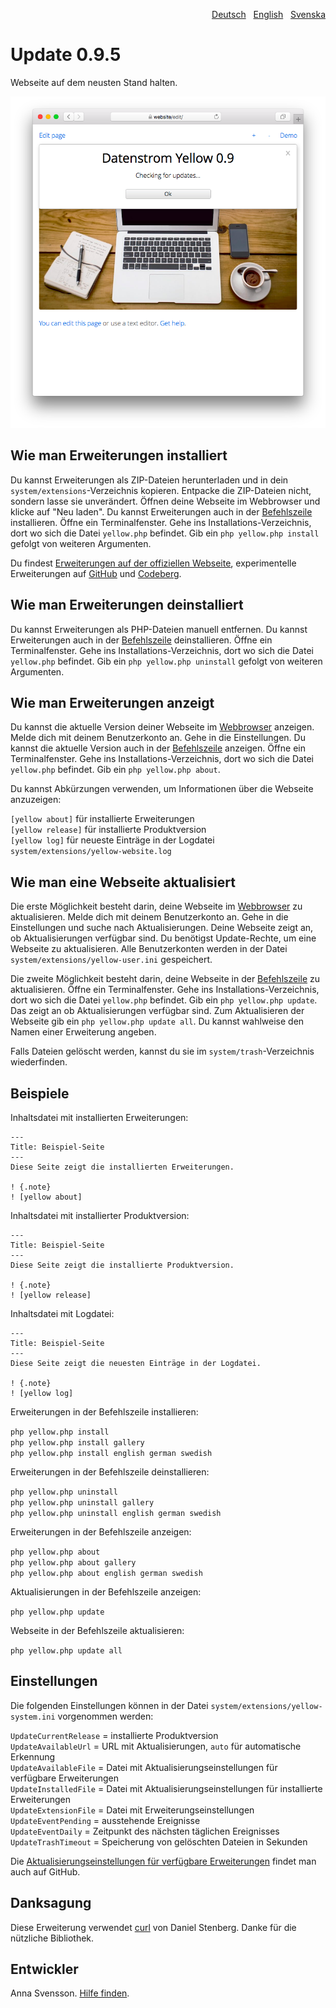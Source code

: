 <p align="right"><a href="README-de.md">Deutsch</a> &nbsp; <a href="README.md">English</a> &nbsp; <a href="README-sv.md">Svenska</a></p>

# Update 0.9.5

Webseite auf dem neusten Stand halten.

<p align="center"><img src="SCREENSHOT.png" alt="Bildschirmfoto"></p>

## Wie man Erweiterungen installiert

Du kannst Erweiterungen als ZIP-Dateien herunterladen und in dein `system/extensions`-Verzeichnis kopieren. Entpacke die ZIP-Dateien nicht, sondern lasse sie unverändert. Öffnen deine Webseite im Webbrowser und klicke auf "Neu laden". Du kannst Erweiterungen auch in der [Befehlszeile](https://github.com/annaesvensson/yellow-core/tree/main/README-de.md) installieren. Öffne ein Terminalfenster. Gehe ins Installations-Verzeichnis, dort wo sich die Datei `yellow.php` befindet. Gib ein `php yellow.php install` gefolgt von weiteren Argumenten.

Du findest [Erweiterungen auf der offiziellen Webseite](https://datenstrom.se/de/yellow/extensions/), experimentelle Erweiterungen auf [GitHub](https://github.com/topics/datenstrom-yellow) und [Codeberg](https://codeberg.org/explore/repos?q=datenstrom-yellow&topic=1).

## Wie man Erweiterungen deinstalliert

Du kannst Erweiterungen als PHP-Dateien manuell entfernen. Du kannst Erweiterungen auch in der [Befehlszeile](https://github.com/annaesvensson/yellow-core/tree/main/README-de.md) deinstallieren. Öffne ein Terminalfenster. Gehe ins Installations-Verzeichnis, dort wo sich die Datei `yellow.php` befindet. Gib ein `php yellow.php uninstall` gefolgt von weiteren Argumenten.

## Wie man Erweiterungen anzeigt

Du kannst die aktuelle Version deiner Webseite im [Webbrowser](https://github.com/annaesvensson/yellow-edit/tree/main/README-de.md) anzeigen. Melde dich mit deinem Benutzerkonto an. Gehe in die Einstellungen. Du kannst die aktuelle Version auch in der [Befehlszeile](https://github.com/annaesvensson/yellow-core/tree/main/README-de.md) anzeigen. Öffne ein Terminalfenster. Gehe ins Installations-Verzeichnis, dort wo sich die Datei `yellow.php` befindet. Gib ein `php yellow.php about`. 

Du kannst Abkürzungen verwenden, um Informationen über die Webseite anzuzeigen:

`[yellow about]` für installierte Erweiterungen  
`[yellow release]` für installierte Produktversion  
`[yellow log]` für neueste Einträge in der Logdatei `system/extensions/yellow-website.log`  

## Wie man eine Webseite aktualisiert

Die erste Möglichkeit besteht darin, deine Webseite im [Webbrowser](https://github.com/annaesvensson/yellow-edit/tree/main/README-de.md) zu aktualisieren. Melde dich mit deinem Benutzerkonto an. Gehe in die Einstellungen und suche nach Aktualisierungen. Deine Webseite zeigt an, ob Aktualisierungen verfügbar sind. Du benötigst Update-Rechte, um eine Webseite zu aktualisieren. Alle Benutzerkonten werden in der Datei `system/extensions/yellow-user.ini` gespeichert.

Die zweite Möglichkeit besteht darin, deine Webseite in der [Befehlszeile](https://github.com/annaesvensson/yellow-core/tree/main/README-de.md) zu aktualisieren. Öffne ein Terminalfenster. Gehe ins Installations-Verzeichnis, dort wo sich die Datei `yellow.php` befindet. Gib ein `php yellow.php update`. Das zeigt an ob Aktualisierungen verfügbar sind. Zum Aktualisieren der Webseite gib ein `php yellow.php update all`. Du kannst wahlweise den Namen einer Erweiterung angeben. 

Falls Dateien gelöscht werden, kannst du sie im `system/trash`-Verzeichnis wiederfinden.

## Beispiele

Inhaltsdatei mit installierten Erweiterungen:

    ---
    Title: Beispiel-Seite
    ---
    Diese Seite zeigt die installierten Erweiterungen.

    ! {.note}
    ! [yellow about]

Inhaltsdatei mit installierter Produktversion:

    ---
    Title: Beispiel-Seite
    ---
    Diese Seite zeigt die installierte Produktversion.

    ! {.note}
    ! [yellow release]

Inhaltsdatei mit Logdatei:

    ---
    Title: Beispiel-Seite
    ---
    Diese Seite zeigt die neuesten Einträge in der Logdatei.

    ! {.note}
    ! [yellow log]

Erweiterungen in der Befehlszeile installieren:

`php yellow.php install`  
`php yellow.php install gallery`  
`php yellow.php install english german swedish`  

Erweiterungen in der Befehlszeile deinstallieren:

`php yellow.php uninstall`  
`php yellow.php uninstall gallery`  
`php yellow.php uninstall english german swedish`  

Erweiterungen in der Befehlszeile anzeigen:
 
`php yellow.php about`  
`php yellow.php about gallery`  
`php yellow.php about english german swedish`  

Aktualisierungen in der Befehlszeile anzeigen:
 
`php yellow.php update`  

Webseite in der Befehlszeile aktualisieren:
 
`php yellow.php update all`  

## Einstellungen

Die folgenden Einstellungen können in der Datei `system/extensions/yellow-system.ini` vorgenommen werden:

`UpdateCurrentRelease` = installierte Produktversion  
`UpdateAvailableUrl` = URL mit Aktualisierungen, `auto` für automatische Erkennung  
`UpdateAvailableFile` = Datei mit Aktualisierungseinstellungen für verfügbare Erweiterungen  
`UpdateInstalledFile` = Datei mit Aktualisierungseinstellungen für installierte Erweiterungen  
`UpdateExtensionFile` = Datei mit Erweiterungseinstellungen  
`UpdateEventPending` = ausstehende Ereignisse  
`UpdateEventDaily` = Zeitpunkt des nächsten täglichen Ereignisses  
`UpdateTrashTimeout` = Speicherung von gelöschten Dateien in Sekunden  

Die [Aktualisierungseinstellungen für verfügbare Erweiterungen](https://raw.githubusercontent.com/datenstrom/yellow/main/system/extensions/update-available.ini) findet man auch auf GitHub.

## Danksagung

Diese Erweiterung verwendet [curl](https://github.com/curl/curl) von Daniel Stenberg. Danke für die nützliche Bibliothek.

## Entwickler

Anna Svensson. [Hilfe finden](https://datenstrom.se/de/yellow/help/).
